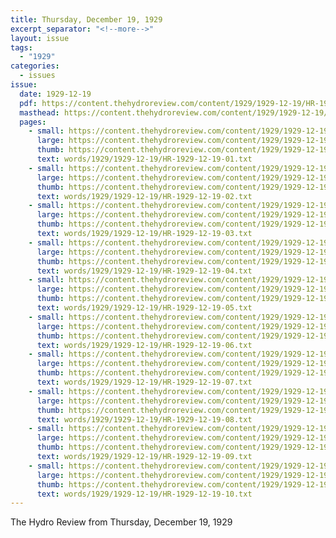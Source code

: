 ```yaml
---
title: Thursday, December 19, 1929
excerpt_separator: "<!--more-->"
layout: issue
tags:
  - "1929"
categories:
  - issues
issue:
  date: 1929-12-19
  pdf: https://content.thehydroreview.com/content/1929/1929-12-19/HR-1929-12-19.pdf
  masthead: https://content.thehydroreview.com/content/1929/1929-12-19/masthead/HR-1929-12-19.jpg
  pages:
    - small: https://content.thehydroreview.com/content/1929/1929-12-19/small/HR-1929-12-19-01.jpg
      large: https://content.thehydroreview.com/content/1929/1929-12-19/large/HR-1929-12-19-01.jpg
      thumb: https://content.thehydroreview.com/content/1929/1929-12-19/thumbnails/HR-1929-12-19-01.jpg
      text: words/1929/1929-12-19/HR-1929-12-19-01.txt
    - small: https://content.thehydroreview.com/content/1929/1929-12-19/small/HR-1929-12-19-02.jpg
      large: https://content.thehydroreview.com/content/1929/1929-12-19/large/HR-1929-12-19-02.jpg
      thumb: https://content.thehydroreview.com/content/1929/1929-12-19/thumbnails/HR-1929-12-19-02.jpg
      text: words/1929/1929-12-19/HR-1929-12-19-02.txt
    - small: https://content.thehydroreview.com/content/1929/1929-12-19/small/HR-1929-12-19-03.jpg
      large: https://content.thehydroreview.com/content/1929/1929-12-19/large/HR-1929-12-19-03.jpg
      thumb: https://content.thehydroreview.com/content/1929/1929-12-19/thumbnails/HR-1929-12-19-03.jpg
      text: words/1929/1929-12-19/HR-1929-12-19-03.txt
    - small: https://content.thehydroreview.com/content/1929/1929-12-19/small/HR-1929-12-19-04.jpg
      large: https://content.thehydroreview.com/content/1929/1929-12-19/large/HR-1929-12-19-04.jpg
      thumb: https://content.thehydroreview.com/content/1929/1929-12-19/thumbnails/HR-1929-12-19-04.jpg
      text: words/1929/1929-12-19/HR-1929-12-19-04.txt
    - small: https://content.thehydroreview.com/content/1929/1929-12-19/small/HR-1929-12-19-05.jpg
      large: https://content.thehydroreview.com/content/1929/1929-12-19/large/HR-1929-12-19-05.jpg
      thumb: https://content.thehydroreview.com/content/1929/1929-12-19/thumbnails/HR-1929-12-19-05.jpg
      text: words/1929/1929-12-19/HR-1929-12-19-05.txt
    - small: https://content.thehydroreview.com/content/1929/1929-12-19/small/HR-1929-12-19-06.jpg
      large: https://content.thehydroreview.com/content/1929/1929-12-19/large/HR-1929-12-19-06.jpg
      thumb: https://content.thehydroreview.com/content/1929/1929-12-19/thumbnails/HR-1929-12-19-06.jpg
      text: words/1929/1929-12-19/HR-1929-12-19-06.txt
    - small: https://content.thehydroreview.com/content/1929/1929-12-19/small/HR-1929-12-19-07.jpg
      large: https://content.thehydroreview.com/content/1929/1929-12-19/large/HR-1929-12-19-07.jpg
      thumb: https://content.thehydroreview.com/content/1929/1929-12-19/thumbnails/HR-1929-12-19-07.jpg
      text: words/1929/1929-12-19/HR-1929-12-19-07.txt
    - small: https://content.thehydroreview.com/content/1929/1929-12-19/small/HR-1929-12-19-08.jpg
      large: https://content.thehydroreview.com/content/1929/1929-12-19/large/HR-1929-12-19-08.jpg
      thumb: https://content.thehydroreview.com/content/1929/1929-12-19/thumbnails/HR-1929-12-19-08.jpg
      text: words/1929/1929-12-19/HR-1929-12-19-08.txt
    - small: https://content.thehydroreview.com/content/1929/1929-12-19/small/HR-1929-12-19-09.jpg
      large: https://content.thehydroreview.com/content/1929/1929-12-19/large/HR-1929-12-19-09.jpg
      thumb: https://content.thehydroreview.com/content/1929/1929-12-19/thumbnails/HR-1929-12-19-09.jpg
      text: words/1929/1929-12-19/HR-1929-12-19-09.txt
    - small: https://content.thehydroreview.com/content/1929/1929-12-19/small/HR-1929-12-19-10.jpg
      large: https://content.thehydroreview.com/content/1929/1929-12-19/large/HR-1929-12-19-10.jpg
      thumb: https://content.thehydroreview.com/content/1929/1929-12-19/thumbnails/HR-1929-12-19-10.jpg
      text: words/1929/1929-12-19/HR-1929-12-19-10.txt
---
```


The Hydro Review from Thursday, December 19, 1929

<!--more-->

